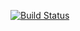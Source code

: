 [![Build Status](https://travis-ci.com/kulubaev/wabacus.svg?branch=master)](https://travis-ci.com/kulubaev/wabacus)
